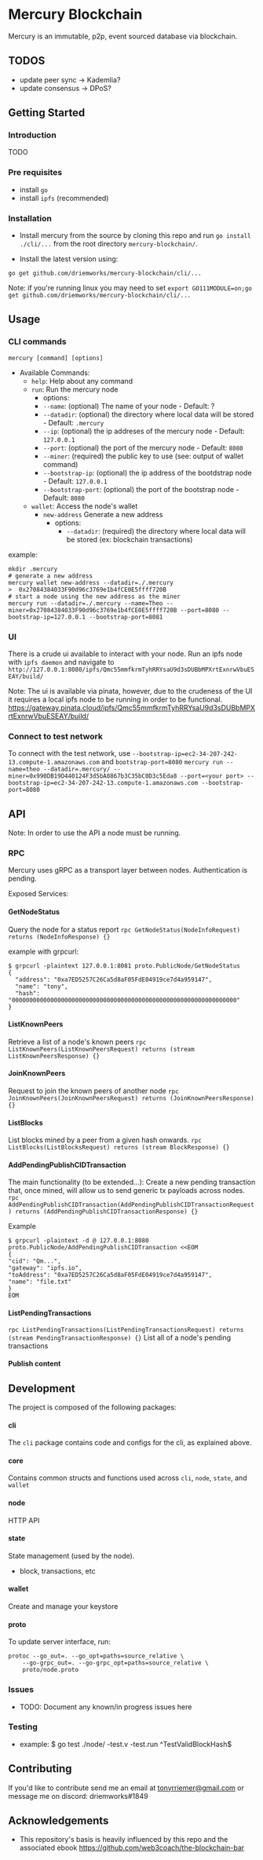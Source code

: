# Mercury Blockchain
Mercury is an immutable, p2p, event sourced database via blockchain.

## TODOS
- update peer sync -> Kademlia?
- update consensus -> DPoS?

## Getting Started
### Introduction
TODO

### Pre requisites
- install `go`
- install `ipfs` (recommended)

### Installation 

- Install mercury from the source by cloning this repo and run `go install ./cli/...` from the root directory `mercury-blockchain/`.


- Install the latest version using:
```
go get github.com/driemworks/mercury-blockchain/cli/...
```
Note: if you're running linux you may need to set `export GO111MODULE=on;go get github.com/driemworks/mercury-blockchain/cli/...`

## Usage
### CLI commands
`mercury [command] [options]`
- Available Commands:
  - `help`: Help about any command
  - `run`:  Run the mercury node
    -  options:
      - `--name`: (optional) The name of your node - Default: ?
      - `--datadir`: (optional) the directory where local data will be stored - Default: `.mercury`
      - `--ip`: (optional) the ip addreses of the mercury node - Default: `127.0.0.1`
      - `--port`: (optional) the port of the mercury node - Default: `8080`
      - `--miner`: (required) the public key to use (see: output of wallet command)
      - `--bootstrap-ip`: (optional) the ip address of the bootdstrap node - Default: `127.0.0.1`
      - `--bootstrap-port`: (optional) the port of the bootstrap node - Default: `8080`
  - `wallet`: Access the node's wallet
    - `new-address` Generate a new address
        -  options:
            - `--datadir`: (required) the directory where local data will be stored (ex: blockchain transactions)

 example:
  ```
  mkdir .mercury
  # generate a new address
  mercury wallet new-address --datadir=./.mercury
  >  0x27084384033F90d96c3769e1b4fCE0E5ffff720B
  # start a node using the new address as the miner
  mercury run --datadir=./.mercury --name=Theo --miner=0x27084384033F90d96c3769e1b4fCE0E5ffff720B --port=8080 --bootstrap-ip=127.0.0.1 --bootstrap-port=8081
  ```

### UI 
There is a crude ui available to interact with your node. Run an ipfs node with `ipfs daemon` and navigate to `http://127.0.0.1:8080/ipfs/Qmc55mmfkrmTyhRRYsaU9d3sDUBbMPXrtExnrwVbuESEAY/build/`


Note: The ui is available via pinata, however, due to the crudeness of the UI it requires a local ipfs node to be running in order to be functional. https://gateway.pinata.cloud/ipfs/Qmc55mmfkrmTyhRRYsaU9d3sDUBbMPXrtExnrwVbuESEAY/build/

### Connect to test network
To connect with the test network, use `--bootstrap-ip=ec2-34-207-242-13.compute-1.amazonaws.com` and `bootstrap-port=8080`
`mercury run --name=theo --datadir=.mercury/ --miner=0x990DB19D440124F3d5bA8867b3C35bC0D3c5Eda8 --port=<your port> --bootstrap-ip=ec2-34-207-242-13.compute-1.amazonaws.com --bootstrap-port=8080`

## API
Note: In order to use the API a node must be running.

### RPC
Mercury uses gRPC as a transport layer between nodes.
Authentication is pending.

Exposed Services:

#### GetNodeStatus
Query the node for a status report
`rpc GetNodeStatus(NodeInfoRequest) returns (NodeInfoResponse) {}`

example with grpcurl:
```
$ grpcurl -plaintext 127.0.0.1:8081 proto.PublicNode/GetNodeStatus
{
  "address": "0xa7ED5257C26Ca5d8aF05FdE04919ce7d4a959147",
  "name": "tony",
  "hash": "0000000000000000000000000000000000000000000000000000000000000000"
}
```

#### ListKnownPeers
Retrieve a list of a node's known peers
`rpc ListKnownPeers(ListKnownPeersRequest) returns (stream ListKnownPeersResponse) {}`

#### JoinKnownPeers
Request to join the known peers of another node
`rpc JoinKnownPeers(JoinKnownPeersRequest) returns (JoinKnownPeersResponse) {}`

#### ListBlocks
List blocks mined by a peer from a given hash onwards.
`rpc ListBlocks(ListBlocksRequest) returns (stream BlockResponse) {}`

#### AddPendingPublishCIDTransaction
The main functionality (to be extended...): Create a new pending transaction that, once mined, will allow us to send generic tx payloads across nodes.
`rpc AddPendingPublishCIDTransaction(AddPendingPublishCIDTransactionRequest) returns (AddPendingPublishCIDTransactionResponse) {}`

Example
```
$ grpcurl -plaintext -d @ 127.0.0.1:8080 proto.PublicNode/AddPendingPublishCIDTransaction <<EOM
{
"cid": "Qm...",
"gateway": "ipfs.io",
"toAddress": "0xa7ED5257C26Ca5d8aF05FdE04919ce7d4a959147",
"name": "file.txt"
}
EOM
```
#### ListPendingTransactions
`rpc ListPendingTransactions(ListPendingTransactionsRequest) returns (stream PendingTransactionResponse) {}`
List all of a node's pending transactions


#### Publish content


## Development

The project is composed of the following packages:
#### cli
The `cli` package contains code and configs for the cli, as explained above.

#### core
Contains common structs and functions used across `cli`, `node`, `state`, and `wallet`

#### node
HTTP API

#### state
State management (used by the node). 
- block, transactions, etc

#### wallet
Create and manage your keystore

#### proto
To update server interface, run:
```
protoc --go_out=. --go_opt=paths=source_relative \
    --go-grpc_out=. --go-grpc_opt=paths=source_relative \
    proto/node.proto
```


### Issues
- TODO: Document any known/in progress issues here

### Testing
- example: $ go test ./node/ -test.v -test.run ^TestValidBlockHash$ 

## Contributing
If you'd like to contribute send me an email at tonyrriemer@gmail.com or message me on discord: driemworks#1849

## Acknowledgements
- This repository's basis is heavily influenced by this repo and the associated ebook https://github.com/web3coach/the-blockchain-bar
